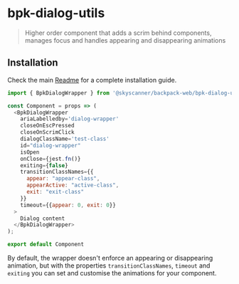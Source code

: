 # bpk-dialog-utils

> Higher order component that adds a scrim behind components, manages focus and handles appearing and disappearing animations

## Installation

Check the main [Readme](https://github.com/skyscanner/backpack#usage) for a complete installation guide.

```js
import { BpkDialogWrapper } from '@skyscanner/backpack-web/bpk-dialog-utils';

const Component = props => (
  <BpkDialogWrapper
    ariaLabelledby='dialog-wrapper'
    closeOnEscPressed
    closeOnScrimClick
    dialogClassName='test-class'
    id="dialog-wrapper"
    isOpen
    onClose={jest.fn()}
    exiting={false}
    transitionClassNames={{
      appear: "appear-class",
      appearActive: "active-class",
      exit: "exit-class"
    }}
    timeout={{appear: 0, exit: 0}}
  >
    Dialog content
  </BpkDialogWrapper>
);

export default Component
```

By default, the wrapper doesn't enforce an appearing or disappearing animation, but with the properties `transitionClassNames`, `timeout` and `exiting` you can set and customise the animations for your component.
